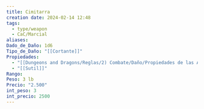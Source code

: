 ```yaml
---
title: Cimitarra
creation date: 2024-02-14 12:48
tags:
  - type/weapon
  - CaC/Marcial
aliases: 
Dado_de_Daño: 1d6
Tipo_de_Daño: "[[Cortante]]"
Propiedades:
  - "[[Dungeons and Dragons/Reglas/2) Combate/Daño/Propiedades de las Armas/Ligera]]"
  - "[[Sutil]]"
Rango: 
Peso: 3 lb
Precio: "2.500"
int_peso: 3
int_precio: 2500
---
```


